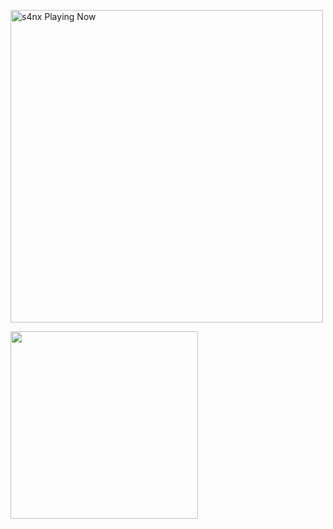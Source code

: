 <p align="left">
   <img src="https://readme-spotify-status-rho.vercel.app/api/run-spotify-status.py" alt="s4nx Playing Now" width="500" />
<p align="left">

<img align="left" src="https://tenor.com/view/synapse-synapse-x-roblox-exploiting-roblox-exploit-gif-22870820" width="300">
